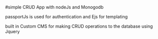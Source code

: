 #simple CRUD App with nodeJs and Monogodb

passportJs is used for authentication and Ejs for templating

built in Custom CMS for making CRUD operations to the database using Jquery


